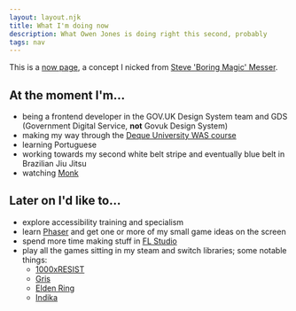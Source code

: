 ```yaml
---
layout: layout.njk
title: What I'm doing now
description: What Owen Jones is doing right this second, probably
tags: nav
---
```


This is a [now page](https://nownownow.com/about), a concept I nicked from [Steve 'Boring Magic' Messer](https://visitmy.website/now/).

## At the moment I'm...

- being a frontend developer in the GOV.UK Design System team and GDS (Government Digital Service, **not** Govuk Design System)
- making my way through the [Deque University WAS course](https://dequeuniversity.com/online-courses/web-accessibility)
- learning Portuguese
- working towards my second white belt stripe and eventually blue belt in Brazilian Jiu Jitsu
- watching [Monk](https://en.wikipedia.org/wiki/Monk_(TV_series))

## Later on I'd like to...

- explore accessibility training and specialism
- learn [Phaser](https://phaser.io/) and get one or more of my small game ideas on the screen
- spend more time making stuff in [FL Studio](https://www.image-line.com/fl-studio/)
- play all the games sitting in my steam and switch libraries; some notable things:
    - [1000xRESIST](https://store.steampowered.com/app/1675830/1000xRESIST/)
    - [Gris](https://nomada.studio/gris-game/)
    - [Elden Ring](https://en.bandainamcoent.eu/eldenring)
    - [Indika](https://indikathegame.com/)
